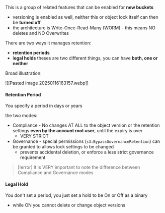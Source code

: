 This is a group of related features that can be enabled for **new buckets**
- versioning is enabled as well, neither this or object lock itself can then be **turned off**
- the architecture is Write-Once-Read-Many (WORM) - this means NO deletes and NO Overwrites

There are two ways it manages retention:
- **retention periods** 
- l**egal holds**
theses are two different things, you can have **both, one or neither**

Broad illustration:

![[Pasted image 20250116163157.webp]]
#### Retention Period

You specify a period in days or years

the two modes:
- Compliance - No changes AT ALL to the object version or the retention settings **even by the account root user**, until the expiry is over
	- VERY STRICT
- Governance - special permissions (`s3:BypassGovernanceRetention`) can be granted to allows lock settings to be changed
	- prevents accidental deletion, or enforce a less strict governance requirement

>[!error] It is VERY important to note the difference between Compliance and Governance modes

#### Legal Hold

You don't set a period, you just set a hold to be On or Off as a binary
- while ON you cannot delete or change object versions
